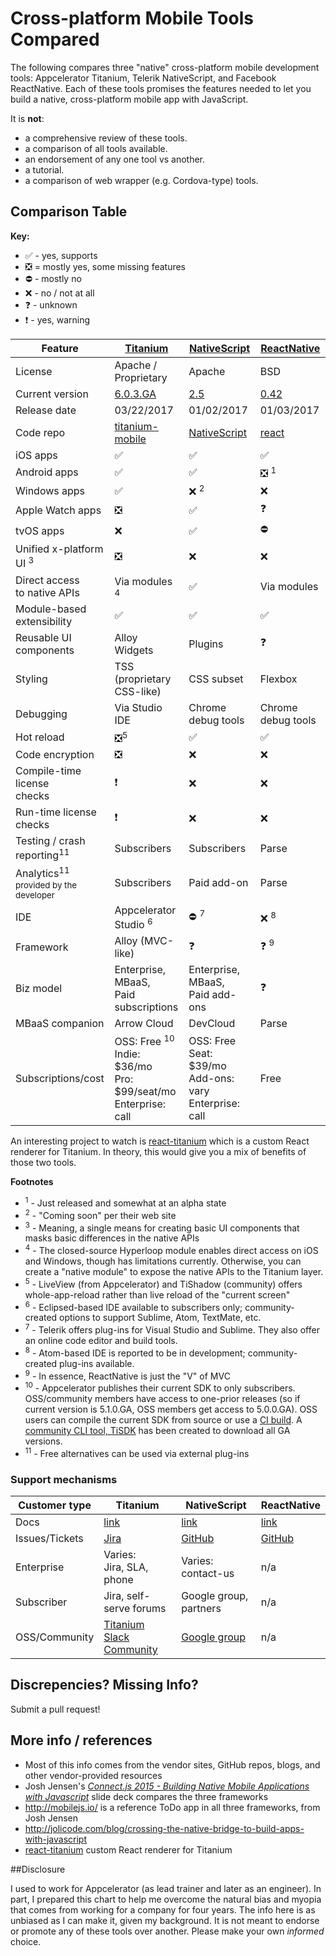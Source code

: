 # Cross-platform Mobile Tools Compared

The following compares three "native" cross-platform mobile development tools: Appcelerator Titanium, Telerik NativeScript, and Facebook ReactNative. Each of these tools promises the features needed to let you build a native, cross-platform mobile app with JavaScript. 

It is **not**:

* a comprehensive review of these tools.
* a comparison of all tools available.
* an endorsement of any one tool vs another.
* a tutorial.
* a comparison of web wrapper (e.g. Cordova-type) tools.

## Comparison Table

**Key:**

* &#x2705; - yes, supports
* &#x274e; = mostly yes, some missing features
* &#x26d4; - mostly no
* &#x274c; - no / not at all
* &#x2753; - unknown
* &#x2757; - yes, warning

|Feature      |<a href="http://www.appcelerator.com" target="_blank">Titanium</a>  |<a href="https://www.nativescript.org/" target="_blank">NativeScript</a>|<a href="https://facebook.github.io/react-native/" target="_blank">ReactNative</a> |
|-------------|----------|------------|------------|
| License     | Apache / Proprietary   | Apache   | BSD   |
| Current version     | [6.0.3.GA](http://docs.appcelerator.com/platform/latest/#!/guide/Titanium_SDK_6.0.3.GA_Release_Note)   | [2.5](https://www.nativescript.org/blog/nativescript-25-is-now-available)   | [0.42](https://github.com/facebook/react-native/releases/tag/v0.42.0)   |
| Release date     | 03/22/2017   | 01/02/2017   | 01/03/2017   |
| Code repo     | <a href="https://github.com/appcelerator/titanium_mobile/" target="_blank">titanium-mobile</a>   | <a href="https://github.com/NativeScript/NativeScript" target="_blank">NativeScript</a>   | <a href="https://github.com/facebook/react-native" target="_blank">react</a>   |
| iOS apps       | &#x2705; | &#x2705;   | &#x2705;   |
| Android apps   | &#x2705; | &#x2705;   | &#x274e; <sup>1</sup>   |
| Windows apps   | &#x2705; | &#x274c; <sup>2</sup>  | &#x274c;   |
| Apple Watch apps   |  &#x274e; | &#x2705;  | &#x2753;   |
| tvOS apps   | &#x274c; | &#x2705;  | &#x26d4; |
| Unified x-platform UI <sup>3</sup> | &#x274e; | &#x274c; | &#x274c; |
| Direct access<br/>to native APIs | Via modules <sup>4</sup> | &#x2705; |Via modules |
| Module-based<br/>extensibility | &#x2705; | &#x2705; | &#x2705; |
| Reusable UI<br/>components | Alloy Widgets | Plugins | &#x2753; |
| Styling | TSS (proprietary<br/>CSS-like) | CSS subset | Flexbox |
| Debugging | Via Studio IDE | Chrome debug tools | Chrome debug tools |
| Hot reload  | &#x274e;<sup>5</sup> | &#x2705; |&#x2705; |
| Code encryption | &#x274e; | &#x274c; | &#x274c; |
| Compile-time license<br/>checks | &#x2757; | &#x274c; | &#x274c; |
| Run-time license<br/>checks | &#x2757; | &#x274c; | &#x274c; |
| Testing / crash<br/>reporting<sup>11</sup> | Subscribers | Subscribers | Parse |
| Analytics<sup>11</sup><br/><small>provided by the developer</small> | Subscribers | Paid add-on | Parse |
| IDE | Appcelerator Studio <sup>6</sup> | &#x26d4; <sup>7</sup> | &#x274c; <sup>8</sup> |
| Framework | Alloy (MVC-like)| &#x2753; | &#x2753; <sup>9</sup> |
| Biz model   | Enterprise, MBaaS,<br/>Paid subscriptions | Enterprise, MBaaS,<br/>Paid add-ons | &#x2753; |
| MBaaS companion | Arrow Cloud | DevCloud | Parse |
| Subscriptions/cost | OSS: Free <sup>10</sup><br/>Indie: $36/mo<br/>Pro: $99/seat/mo<br/>Enterprise: call | OSS: Free<br/>Seat: $39/mo<br/>Add-ons: vary<br/>Enterprise: call | Free |

An interesting project to watch is [react-titanium](https://github.com/yuchi/react-titanium) which is a custom React renderer for Titanium. In theory, this would give you a mix of benefits of those two tools.

**Footnotes**

* <sup>1</sup> - Just released and somewhat at an alpha state
* <sup>2</sup> - "Coming soon" per their web site
* <sup>3</sup> - Meaning, a single means for creating basic UI components that masks basic differences in the native APIs
* <sup>4</sup> - The closed-source Hyperloop module enables direct access on iOS and Windows, though has limitations currently. Otherwise, you can create a "native module" to expose the native APIs to the Titanium layer.
* <sup>5</sup> - LiveView (from Appcelerator) and TiShadow (community) offers whole-app-reload rather than live reload of the "current screen"
* <sup>6</sup> - Eclipsed-based IDE available to subscribers only; community-created options to support Sublime, Atom, TextMate, etc.
* <sup>7</sup> - Telerik offers plug-ins for Visual Studio and Sublime. They also offer an online code editor and build tools.
* <sup>8</sup> - Atom-based IDE is reported to be in development; community-created plug-ins available.
* <sup>9</sup> - In essence, ReactNative is just the "V" of MVC
* <sup>10</sup> - Appcelerator publishes their current SDK to only subscribers. OSS/community members have access to one-prior releases (so if current version is 5.1.0.GA, OSS members get access to 5.0.0.GA). OSS users can compile the current SDK from source or use a <a href="http://builds.appcelerator.com.s3.amazonaws.com/index.html#master" target="_blank">CI build</a>. A [community CLI tool, TiSDK](https://github.com/dbankier/tisdk) has been created to download all GA versions.
* <sup>11</sup> - Free alternatives can be used via external plug-ins



### Support mechanisms
|Customer type      |Titanium  |NativeScript|ReactNative |
|-------------|----------|------------|------------|
| Docs     | <a href="http://docs.appcelerator.com/platform/latest/" target="_blank">link</a> | <a href="http://docs.nativescript.org/" target="_blank">link</a>   |  <a href="https://facebook.github.io/react-native/docs/getting-started.html" target="_blank">link</a>  |
| Issues/Tickets     | <a href="https://jira.appcelerator.org/" target="_blank">Jira</a>  | <a href="https://github.com/NativeScript/NativeScript/issues" target="_blank">GitHub</a>   |  <a href="https://github.com/facebook/react-native/issues" target="_blank">GitHub</a>  |
| Enterprise     | Varies:<br/>Jira, SLA, phone  | Varies: contact-us   |  n/a  |
| Subscriber     | Jira, self-serve forums  | Google group, partners   |   n/a |
| OSS/Community     | <a href="http://tislack.org/" target="_blank">Titanium Slack Community</a>   | <a href="https://groups.google.com/forum/#!forum/nativescript" target="_blank">Google group</a>  |  n/a  |

## Discrepencies? Missing Info?

Submit a pull request!

## More info / references

* Most of this info comes from the vendor sites, GitHub repos, blogs, and other vendor-provided resources
* Josh Jensen's *<a href="http://www.slideshare.net/joshcjensen/connectjs-2015-building-native-mobile-applications-with-javascript">Connect.js 2015 - Building Native Mobile Applications with Javascript</a>*  slide deck compares the three frameworks 
* http://mobilejs.io/ is a reference ToDo app in all three frameworks, from Josh Jensen
* http://jolicode.com/blog/crossing-the-native-bridge-to-build-apps-with-javascript
* [react-titanium](https://github.com/yuchi/react-titanium) custom React renderer for Titanium

##Disclosure

I used to work for Appcelerator (as lead trainer and later as an engineer). In part, I prepared this chart to help me overcome the natural bias and myopia that comes from working for a company for four years. The info here is as unbiased as I can make it, given my background. It is not meant to endorse or promote any of these tools over another. Please make your own *informed* choice.



<!-- And &#x1f37a; just because I wanted to keep the unicode char for beer handy. -->
